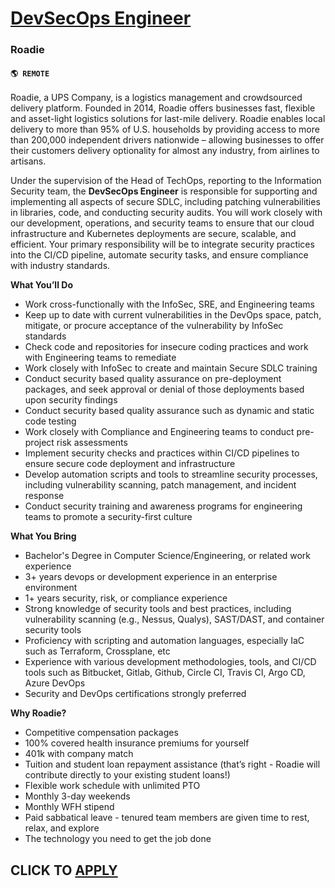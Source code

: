 # [DevSecOps Engineer](https://www.remotewlb.com/apply/devsecops-engineer-130721)  
### Roadie  
#### `🌎 REMOTE`  

Roadie, a UPS Company, is a logistics management and crowdsourced delivery platform. Founded in 2014, Roadie offers businesses fast, flexible and asset-light logistics solutions for last-mile delivery. Roadie enables local delivery to more than 95% of U.S. households by providing access to more than 200,000 independent drivers nationwide – allowing businesses to offer their customers delivery optionality for almost any industry, from airlines to artisans.

Under the supervision of the Head of TechOps, reporting to the Information Security team, the **DevSecOps Engineer** is responsible for supporting and implementing all aspects of secure SDLC, including patching vulnerabilities in libraries, code, and conducting security audits. You will work closely with our development, operations, and security teams to ensure that our cloud infrastructure and Kubernetes deployments are secure, scalable, and efficient. Your primary responsibility will be to integrate security practices into the CI/CD pipeline, automate security tasks, and ensure compliance with industry standards.

**What You’ll Do**

  * Work cross-functionally with the InfoSec, SRE, and Engineering teams
  * Keep up to date with current vulnerabilities in the DevOps space, patch, mitigate, or procure acceptance of the vulnerability by InfoSec standards
  * Check code and repositories for insecure coding practices and work with Engineering teams to remediate
  * Work closely with InfoSec to create and maintain Secure SDLC training
  * Conduct security based quality assurance on pre-deployment packages, and seek approval or denial of those deployments based upon security findings
  * Conduct security based quality assurance such as dynamic and static code testing
  * Work closely with Compliance and Engineering teams to conduct pre-project risk assessments
  * Implement security checks and practices within CI/CD pipelines to ensure secure code deployment and infrastructure
  * Develop automation scripts and tools to streamline security processes, including vulnerability scanning, patch management, and incident response
  * Conduct security training and awareness programs for engineering teams to promote a security-first culture

**What You Bring**

  * Bachelor's Degree in Computer Science/Engineering, or related work experience
  * 3+ years devops or development experience in an enterprise environment
  * 1+ years security, risk, or compliance experience
  * Strong knowledge of security tools and best practices, including vulnerability scanning (e.g., Nessus, Qualys), SAST/DAST, and container security tools
  * Proficiency with scripting and automation languages, especially IaC such as Terraform, Crossplane, etc
  * Experience with various development methodologies, tools, and CI/CD tools such as Bitbucket, Gitlab, Github, Circle CI, Travis CI, Argo CD, Azure DevOps
  * Security and DevOps certifications strongly preferred

**Why Roadie?**

  * Competitive compensation packages 
  * 100% covered health insurance premiums for yourself
  * 401k with company match
  * Tuition and student loan repayment assistance (that’s right - Roadie will contribute directly to your existing student loans!) 
  * Flexible work schedule with unlimited PTO 
  * Monthly 3-day weekends
  * Monthly WFH stipend 
  * Paid sabbatical leave - tenured team members are given time to rest, relax, and explore
  * The technology you need to get the job done

  
## CLICK TO [APPLY](https://www.remotewlb.com/apply/devsecops-engineer-130721)

